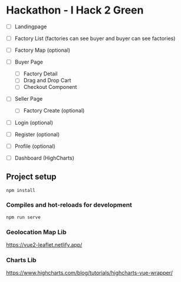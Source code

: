 # Hackathon - I Hack 2 Green

- [ ] Landingpage

- [ ] Factory List (factories can see buyer and buyer can see factories) 
- [ ] Factory Map (optional)

- [ ] Buyer Page
    - [ ] Factory Detail
    - [ ] Drag and Drop Cart
    - [ ] Checkout Component

- [ ] Seller Page
    - [ ] Factory Create (optional)

- [ ] Login (optional)
- [ ] Register (optional)
- [ ] Profile (optional)
- [ ] Dashboard (HighCharts)

## Project setup
```
npm install
```

### Compiles and hot-reloads for development
```
npm run serve
```

### Geolocation Map Lib

https://vue2-leaflet.netlify.app/

### Charts Lib
https://www.highcharts.com/blog/tutorials/highcharts-vue-wrapper/